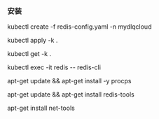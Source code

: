 ### 安装


kubectl create -f redis-config.yaml -n mydlqcloud









kubectl apply -k .

kubectl get -k .


kubectl exec -it redis -- redis-cli

apt-get update && apt-get install -y procps

apt-get update && apt-get install redis-tools

apt-get install net-tools





